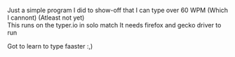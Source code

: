 Just a simple program I did to show-off that I can type over 60 WPM (Which I cannont) (Atleast not yet)  
This runs on the typer.io in solo match 
It needs firefox and gecko driver to run  
  
Got to learn to type faaster :,)
